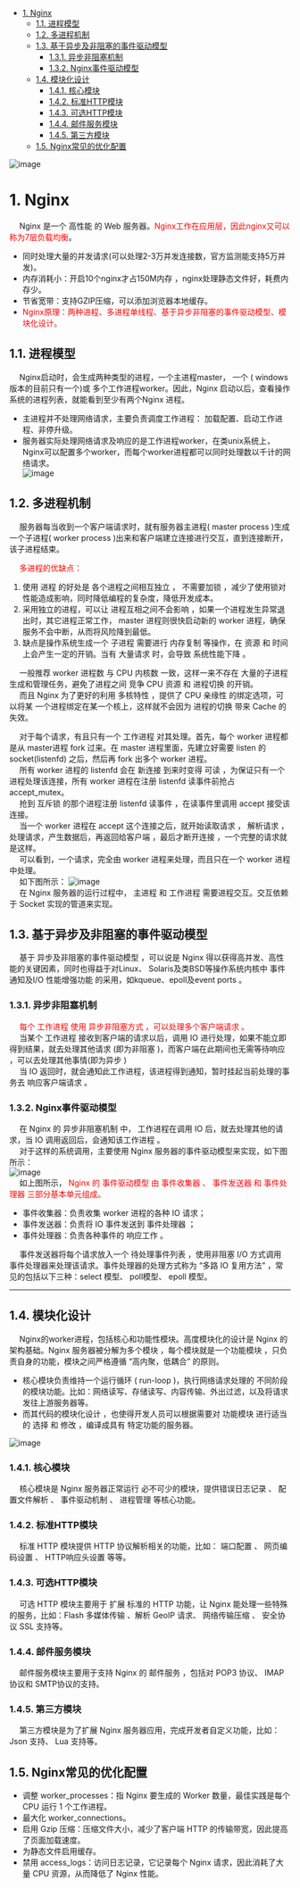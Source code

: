 

<!-- TOC -->

- [1. Nginx](#1-nginx)
    - [1.1. 进程模型](#11-进程模型)
    - [1.2. 多进程机制](#12-多进程机制)
    - [1.3. 基于异步及非阻塞的事件驱动模型](#13-基于异步及非阻塞的事件驱动模型)
        - [1.3.1. 异步非阻塞机制](#131-异步非阻塞机制)
        - [1.3.2. Nginx事件驱动模型](#132-nginx事件驱动模型)
    - [1.4. 模块化设计](#14-模块化设计)
        - [1.4.1. 核心模块](#141-核心模块)
        - [1.4.2. 标准HTTP模块](#142-标准http模块)
        - [1.4.3. 可选HTTP模块](#143-可选http模块)
        - [1.4.4. 邮件服务模块](#144-邮件服务模块)
        - [1.4.5. 第三方模块](#145-第三方模块)
    - [1.5. Nginx常见的优化配置](#15-nginx常见的优化配置)

<!-- /TOC -->


<!-- 
Nginx 的配置文件
https://mp.weixin.qq.com/s/iYvNHkWaQ8CyuPQJQbidlA
Nginx如何工作？
https://mp.weixin.qq.com/s/pmS-9Z-RAkVatdwlyNuFaQ

-->

![image](https://gitee.com/wt1814/pic-host/raw/master/images/Linux/Nginx/nginx-11.png) 

# 1. Nginx  
&emsp; Nginx 是一个 高性能 的 Web 服务器。<font color = "red">Nginx工作在应用层，因此nginx又可以称为7层负载均衡</font>。  

* 同时处理大量的并发请求(可以处理2-3万并发连接数，官方监测能支持5万并发)。
* 内存消耗小：开启10个nginx才占150M内存 ，nginx处理静态文件好，耗费内存少。  
* 节省宽带：支持GZIP压缩，可以添加浏览器本地缓存。
* <font color = "red">Nginx原理：两种进程、多进程单线程、基于异步非阻塞的事件驱动模型、模块化设计。</font>

## 1.1. 进程模型  
&emsp; Nginx启动时，会生成两种类型的进程，一个主进程master， 一个 ( windows版本的目前只有一个)或 多个工作进程worker。因此，Nginx 启动以后，查看操作系统的进程列表，就能看到至少有两个Nginx 进程。  

* 主进程并不处理网络请求，主要负责调度工作进程： 加载配置、启动工作进程、非停升级。  
* 服务器实际处理网络请求及响应的是工作进程worker，在类unix系统上，Nginx可以配置多个worker，而每个worker进程都可以同时处理数以千计的网络请求。  
![image](https://gitee.com/wt1814/pic-host/raw/master/images/Linux/Nginx/nginx-7.png) 

## 1.2. 多进程机制  
&emsp; 服务器每当收到一个客户端请求时，就有服务器主进程( master process )生成一个子进程( worker process )出来和客户端建立连接进行交互，直到连接断开，该子进程结束。  

&emsp; <font color = "red">多进程的优缺点：</font>  
1. 使用 进程 的好处是 各个进程之间相互独立 ， 不需要加锁 ，减少了使用锁对性能造成影响，同时降低编程的复杂度，降低开发成本。  
2. 采用独立的进程，可以让 进程互相之间不会影响 ，如果一个进程发生异常退出时，其它进程正常工作， master 进程则很快启动新的 worker 进程，确保服务不会中断，从而将风险降到最低。     
3. 缺点是操作系统生成一个 子进程 需要进行 内存复制 等操作，在 资源 和 时间 上会产生一定的开销。当有 大量请求 时，会导致 系统性能下降 。   

&emsp; 一般推荐 worker 进程数 与 CPU 内核数 一致，这样一来不存在 大量的子进程 生成和管理任务，避免了进程之间 竞争 CPU 资源 和 进程切换 的开销。  
&emsp; 而且 Nginx 为了更好的利用 多核特性 ，提供了 CPU 亲缘性 的绑定选项，可以将某 一个进程绑定在某一个核上，这样就不会因为 进程的切换 带来 Cache 的失效。  

&emsp; 对于每个请求，有且只有一个 工作进程 对其处理。首先，每个 worker 进程都是从 master进程 fork 过来。在 master 进程里面，先建立好需要 listen 的 socket(listenfd) 之后，然后再 fork 出多个 worker 进程。  
&emsp; 所有 worker 进程的 listenfd 会在 新连接 到来时变得 可读 ，为保证只有一个进程处理该连接，所有 worker 进程在注册 listenfd 读事件前抢占 accept_mutex。   
&emsp; 抢到 互斥锁 的那个进程注册 listenfd 读事件 ，在读事件里调用 accept 接受该连接。  
&emsp; 当一个 worker 进程在 accept 这个连接之后，就开始读取请求 ， 解析请求 ， 处理请求，产生数据后，再返回给客户端 ，最后才断开连接 ，一个完整的请求就是这样。  
&emsp; 可以看到，一个请求，完全由 worker 进程来处理，而且只在一个 worker 进程中处理。  
&emsp; 如下图所示：
![image](https://gitee.com/wt1814/pic-host/raw/master/images/Linux/Nginx/nginx-10.png)  
&emsp; 在 Nginx 服务器的运行过程中， 主进程 和 工作进程 需要进程交互。交互依赖于 Socket 实现的管道来实现。  

## 1.3. 基于异步及非阻塞的事件驱动模型  
&emsp; 基于 异步及非阻塞的事件驱动模型 ，可以说是 Nginx 得以获得高并发、高性能的关键因素，同时也得益于对Linux、 Solaris及类BSD等操作系统内核中 事件通知及I/O 性能增强功能 的采用，如kqueue、epoll及event ports 。  

### 1.3.1. 异步非阻塞机制  
&emsp; <font color = "red">每个 工作进程 使用 异步非阻塞方式 ，可以处理多个客户端请求 。</font>  
&emsp; 当某个 工作进程 接收到客户端的请求以后，调用 IO 进行处理，如果不能立即得到结果，就去处理其他请求 (即为非阻塞 )，而客户端在此期间也无需等待响应 ，可以去处理其他事情(即为异步 )  
&emsp; 当 IO 返回时，就会通知此工作进程，该进程得到通知，暂时挂起当前处理的事务去 响应客户端请求 。  

### 1.3.2. Nginx事件驱动模型  
&emsp; 在 Nginx 的 异步非阻塞机制 中， 工作进程在调用 IO 后，就去处理其他的请求，当 IO 调用返回后，会通知该工作进程 。  
&emsp; 对于这样的系统调用，主要使用 Nginx 服务器的事件驱动模型来实现，如下图所示：  
![image](https://gitee.com/wt1814/pic-host/raw/master/images/Linux/Nginx/nginx-9.png)   
&emsp; 如上图所示， <font color = "red">Nginx 的 事件驱动模型 由 事件收集器 、 事件发送器 和 事件处理器 三部分基本单元组成。</font>  

* 事件收集器：负责收集 worker 进程的各种 IO 请求；  
* 事件发送器：负责将 IO 事件发送到 事件处理器 ；  
* 事件处理器：负责各种事件的 响应工作 。  

&emsp; 事件发送器将每个请求放入一个 待处理事件列表 ，使用非阻塞 I/O 方式调用 事件处理器来处理该请求。事件处理器的处理方式称为 “多路 IO 复用方法” ，常见的包括以下三种：select 模型、 poll模型、 epoll 模型。  

---
## 1.4. 模块化设计  
&emsp; Nginx的worker进程，包括核心和功能性模块。高度模块化的设计是 Nginx 的架构基础。Nginx 服务器被分解为多个模块 ，每个模块就是一个功能模块 ，只负责自身的功能，模块之间严格遵循 “高内聚，低耦合” 的原则。  

* 核心模块负责维持一个运行循环 ( run-loop )，执行网络请求处理的 不同阶段 的模块功能。比如：网络读写、存储读写、内容传输、外出过滤，以及将请求发往上游服务器等。  
* 而其代码的模块化设计 ，也使得开发人员可以根据需要对 功能模块 进行适当的 选择 和 修改 ，编译成具有 特定功能的服务器。  

![image](https://gitee.com/wt1814/pic-host/raw/master/images/Linux/Nginx/nginx-8.png)  

### 1.4.1. 核心模块  
&emsp; 核心模块是 Nginx 服务器正常运行 必不可少的模块，提供错误日志记录 、 配置文件解析 、 事件驱动机制 、 进程管理 等核心功能。  

### 1.4.2. 标准HTTP模块  
&emsp; 标准 HTTP 模块提供 HTTP 协议解析相关的功能，比如： 端口配置 、 网页编码设置 、 HTTP响应头设置 等等。  

### 1.4.3. 可选HTTP模块  
&emsp; 可选 HTTP 模块主要用于 扩展 标准的 HTTP 功能，让 Nginx 能处理一些特殊的服务，比如：Flash 多媒体传输 、解析 GeoIP 请求、 网络传输压缩 、 安全协议 SSL 支持等。  

### 1.4.4. 邮件服务模块  
&emsp; 邮件服务模块主要用于支持 Nginx 的 邮件服务 ，包括对 POP3 协议、 IMAP 协议和 SMTP协议的支持。  

### 1.4.5. 第三方模块  
&emsp; 第三方模块是为了扩展 Nginx 服务器应用，完成开发者自定义功能，比如：Json 支持、 Lua 支持等。  

## 1.5. Nginx常见的优化配置
  
* 调整 worker_processes：指 Nginx 要生成的 Worker 数量，最佳实践是每个 CPU 运行 1 个工作进程。  
* 最大化 worker_connections。  
* 启用 Gzip 压缩：压缩文件大小，减少了客户端 HTTP 的传输带宽，因此提高了页面加载速度。  
* 为静态文件启用缓存。  
* 禁用 access_logs：访问日志记录，它记录每个 Nginx 请求，因此消耗了大量 CPU 资源，从而降低了 Nginx 性能。  




